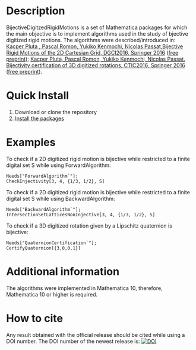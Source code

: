 Description
===========
BijectiveDigitzedRigidMotions is a set of Mathematica packages for which the main objective is to
implement algorithms used in the study of bjective digitized rigid motions.  The algorithms were
described/introduced in: [Kacper Pluta , Pascal Romon, Yukiko Kenmochi, Nicolas Passat,Bijective
Rigid Motions of the 2D Cartesian Grid, DGCI2016, Springer
2016](http://link.springer.com/chapter/10.1007/978-3-319-32360-2_28) ([free
preprint](https://hal.archives-ouvertes.fr/hal-01275598v2)); [Kacper Pluta, Pascal Romon, Yukiko
Kenmochi, Nicolas Passat. Bijectivity certification of 3D digitized rotations, CTIC2016, Springer
2016](http://link.springer.com/chapter/10.1007%2F978-3-319-39441-1_4) ([free
preprint](https://hal.archives-ouvertes.fr/hal-01315226v1)).

Quick Install
=============

1. Download or clone the repository
2. [Install the packages](http://support.wolfram.com/kb/5648)

Examples
================

To check if a 2D digitized rigid motion is bijective while restricted to a finite digital set S
while using ForwardAlgorithm:

```
Needs["ForwardAlgorithm`"];
CheckInjectivity[3, 4, {1/3, 1/2}, S]
```

To check if a 2D digitized rigid motion is bijective while restricted to a finite digital set S while
using BackwardAlgorithm:

```
Needs["BackwardAlgorithm`"];
IntersectionSetLatticesNonInjective[3, 4, {1/3, 1/2}, S]
```

To check if a 3D digitized rotation given by a Lipschitz quaternion is bijective:

```
Needs["QuaternionCertification`"];
CertifyQuaternion[{3,0,0,1}]
```

Additional information
================

The algorithms were implemented in Mathematica 10, therefore, Mathematica 10 or higher is required.

How to cite
================
Any result obtained with the official release should be cited while using a DOI number. The DOI number of the newest release is:
[![DOI](https://zenodo.org/badge/56094355.svg)](https://zenodo.org/badge/latestdoi/56094355)



